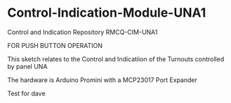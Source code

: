 # Control-Indication-Module-UNA1
Control and Indication Repository RMCQ-CIM-UNA1

FOR PUSH BUTTON OPERATION

This sketch relates to the Control and Indicatiion of the Turnouts
controlled by panel UNA

The hardware is Arduino Promini with a MCP23017 Port Expander


Test for dave
